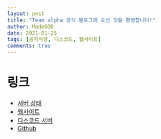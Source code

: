 ```yaml
---
layout: post
title: "Team alpha 공식 블로그에 오신 것을 환영합니다!"
author: MadeGOD
date: 2021-01-25
tags: [공지사항, 디스코드, 웹사이트]
comments: true
---
```


# 링크
+ [서버 상태](https://status.alphakr.xyz/)
+ [웹사이트](http://www.alphakr.xyz/)
+ [디스코드 서버](https://discord.io/teamalpha)
+ [Github](https://github.com/organizations/team-alpha-kr)
